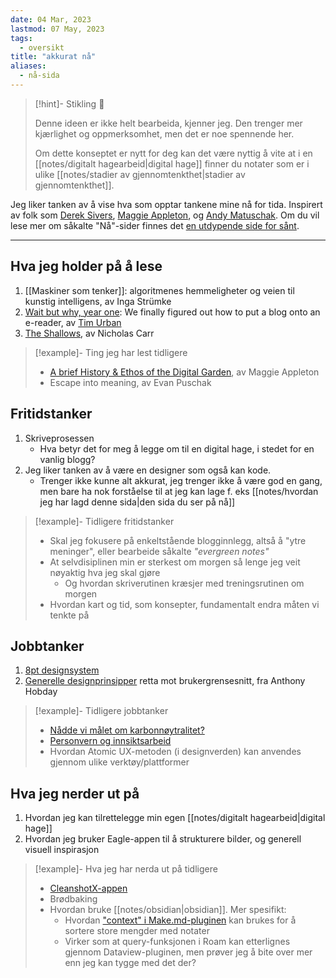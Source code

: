 ```yaml
---
date: 04 Mar, 2023
lastmod: 07 May, 2023
tags:
  - oversikt
title: "akkurat nå"
aliases:
  - nå-sida
---
```

> [!hint]- Stikling 🌿
>
> Denne ideen er ikke helt bearbeida, kjenner jeg. Den trenger mer kjærlighet og oppmerksomhet, men det er noe spennende her.
> 
> Om dette konseptet er nytt for deg kan det være nyttig å vite at i en [[notes/digitalt hagearbeid|digital hage]] finner du notater som er i ulike [[notes/stadier av gjennomtenkthet|stadier av gjennomtenkthet]].

Jeg liker tanken av å vise hva som opptar tankene mine nå for tida. Inspirert av folk som [Derek Sivers](https://sive.rs/nowff?ref=simen-skriver), [Maggie Appleton](https://maggieappleton.com/now?ref=simen-skriver), og [Andy Matuschak](https://notes.andymatuschak.org/About_these_notes?stackedNotes=zUw5PuD8op9oq8kHvni6sug6eRTNtR9Wqma&ref=simen-skriver). Om du vil lese mer om såkalte "Nå"-sider finnes det [en utdypende side for sånt](https://nownownow.com/about?ref=simen-skriver).

---

## Hva jeg holder på å lese

1. [[Maskiner som tenker]]: algoritmenes hemmeligheter og veien til kunstig intelligens, av Inga Strümke
2. [Wait but why, year one](https://www.amazon.com/Wait-But-Why-Year-reader-ebook/dp/B00TXYJOZG?qid=1682319399&s=digital-text&sr=1-2): We finally figured out how to put a blog onto an e-reader, av [Tim Urban](https://waitbutwhy.com/homepage)
3. [The Shallows](https://www.nicholascarr.com/?page_id=16&ref=simen-skriver), av Nicholas Carr

> [!example]- Ting jeg har lest tidligere
> - [A brief History & Ethos of the Digital Garden](https://maggieappleton.com/garden-history?ref=simen-skriver), av Maggie Appleton
> - Escape into meaning, av Evan Puschak

## Fritidstanker

1. Skriveprosessen
    - Hva betyr det for meg å legge om til en digital hage, i stedet for en vanlig blogg?
2. Jeg liker tanken av å være en designer som også kan kode.
	- Trenger ikke kunne alt akkurat, jeg trenger ikke å være god en gang, men bare ha nok forståelse til at jeg kan lage f. eks [[notes/hvordan jeg har lagd denne sida|den sida du ser på nå]]

> [!example]- Tidligere fritidstanker
> - Skal jeg fokusere på enkeltstående blogginnlegg, altså å "ytre meninger", eller bearbeide såkalte _"evergreen notes"_
> - At selvdisiplinen min er sterkest om morgen så lenge jeg veit nøyaktig hva jeg skal gjøre
> 	- Og hvordan skriverutinen kræsjer med treningsrutinen om morgen
> - Hvordan kart og tid, som konsepter, fundamentalt endra måten vi tenkte på

## Jobbtanker

1. [8pt designsystem](https://medium.com/swlh/the-comprehensive-8pt-grid-guide-aa16ff402179)
2. [Generelle designprinsipper](https://anthonyhobday.com/sideprojects/saferules/) retta mot brukergrensesnitt, fra Anthony Hobday


> [!example]- Tidligere jobbtanker
> - [Nådde vi målet om karbonnøytralitet?](https://medium.com/variant-as/n%C3%A5dde-vi-m%C3%A5let-om-karbonn%C3%B8ytralitet-5f95c4114285?source=your_stories_page-------------------------------------)
> - [Personvern og innsiktsarbeid](https://medium.com/variant-as/personvern-og-innsiktsarbeid-9397dc8fd87?source=your_stories_page-------------------------------------)
> - Hvordan Atomic UX-metoden (i designverden) kan anvendes gjennom ulike verktøy/plattformer

## Hva jeg nerder ut på

1. Hvordan jeg kan tilrettelegge min egen [[notes/digitalt hagearbeid|digital hage]]
2. Hvordan jeg bruker Eagle-appen til å strukturere bilder, og generell visuell inspirasjon

>[!example]- Hva jeg har nerda ut på tidligere
>- [CleanshotX-appen](https://www.simenskriver.no/den-ene-funksjonen/)
>- Brødbaking
>- Hvordan bruke [[notes/obsidian|obsidian]]. Mer spesifikt:
>	- Hvordan ["context" i Make.md-pluginen](https://www.make.md/docs/Contexts) kan brukes for å sortere store mengder med notater
>	- Virker som at query-funksjonen i Roam kan etterlignes gjennom Dataview-pluginen, men prøver jeg å bite over mer enn jeg kan tygge med det der?
